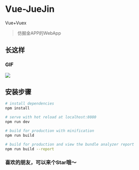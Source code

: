 # Vue-JueJin

Vue+Vuex
>仿掘金APP的WebApp

## 长这样

### GIF
![](http://ox0uo3p10.bkt.clouddn.com/%E6%8E%98%E9%87%91.gif)


## 安装步骤

``` bash
# install dependencies
npm install

# serve with hot reload at localhost:8080
npm run dev

# build for production with minification
npm run build

# build for production and view the bundle analyzer report
npm run build --report
```
### 喜欢的朋友，可以来个Star哦～

